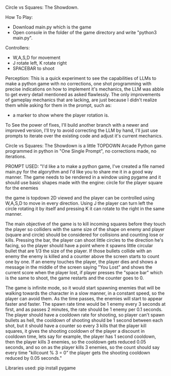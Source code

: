 Circle vs Squares: The Showdown.

How To Play:
- Download main.py which is the game
- Open console in the folder of the game directory and write "python3 main.py".

Controllers:
- W,A,S,D for movement
- J rotate left, K rotate right
- SPACEBAR to shoot

Perception: This is a quick experiment to see the capabilities of LLMs to make a python game with no corrections, one shot programming with precise indications on how to implement it's mechanics, the LLM was abble to get every detail mentioned as asked flawlessly. The only improvements of gameplay mechanics that are lacking, are just because I didn't realize them while asking for them in the prompt, such as:
- a marker to show where the player rotation is.

To See the power of fixes, I'll build another branch with a newer and improved version, I'll try to avoid correcting the LLM by hand, I'll just use prompts to iterate over the existing code and adjust it's current mechanics.


Circle vs Squares: The Showdown is a little TOPDOWN Arcade Python game programmed in python in "One Single Prompt", no corrections made, no iterations.

PROMPT USED:
"I'd like a to make a python game, I've created a file named main.py for the algorythm and I'd like you to share me it in a good way manner.
The game needs to be rendered in a window using pygame and it should use basic shapes made with the engine:
circle for the player
square for the enemies

the game is topdown 2D viewed and the player can be controlled using W,A,S,D to move in every direction. 
Using J the player can turn left the circle rotating it by itself and pressing K it can rotate to the right in the same manner.

The main objective of the game is to kill incoming squares before they touch the player so colliders with the same size of the shape on enemy and player (square and circle) should be considered for collisions and counting lose or kills.
Pressing the bar, the player can shoot little circles to the direction he's facing, so the player should have a point where it spawns little circular bullet that are 1/3 the size of the player. 
If those bullets collide with an enemy the enemy is killed and a counter above the screen starts to count one by one. If an enemy touches the player, the player dies and shows a message in the middle of the screen saying "You Lost" and shows the current score when the player lost, if player presses the "space bar" which is the same to shoot, the game restarts and the counter goes to 0.

The game is infinite mode, so it would start spawning enemies that will be walking towards the character in a slow manner, in a constant speed, so the player can avoid them. As the time passes, the enemies will start to appear faster and faster. The spawn rate time would be 1 enemy every 3 seconds at first, and as passes 2 minutes, the rate should be 1 enemy per 0.1 seconds.
The player should have a cooldown rate for shooting, so player can't spawn bullets as hell, the cooldown of shooting should be 1 second between each shot, but it should have a counter so every 3 kills that the player kill squares, it gives the shooting cooldown of the player a discount in cooldown time, lets say for example,  the player has 1 second cooldown, then the player kills 3 enemies, so the cooldown gets reduced 0.05 seconds, and so on as the player kills 3 enemies, so the count should say every time "killcount % 3 = 0" the player gets the shooting cooldown reduced by 0.05 seconds."

Libraries used:
pip install pygame
